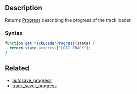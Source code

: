 ## Description

Returns [Progress](https://github.com/Malizma333/line-rider-web-docs/blob/main/External/templates.js#L175-L181) describing the progress of the track loader.

### Syntax

```js
function getTrackLoaderProgress(state) {
  return state.progress["LOAD_TRACK"];
}
```

## Related

- [autosave_progress](./autosave_progress.md)
- [track_saver_progress](./track_saver_progress.md)
